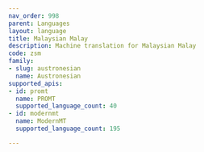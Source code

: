 ```yaml
---
nav_order: 998
parent: Languages
layout: language
title: Malaysian Malay
description: Machine translation for Malaysian Malay
code: zsm
family:
- slug: austronesian
  name: Austronesian
supported_apis:
- id: promt
  name: PROMT
  supported_language_count: 40
- id: modernmt
  name: ModernMT
  supported_language_count: 195

---
```


